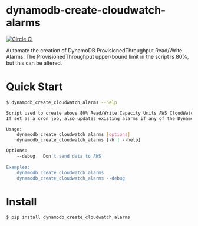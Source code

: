 # dynamodb-create-cloudwatch-alarms

[![Circle CI](https://circleci.com/gh/percolate/dynamodb-create-cloudwatch-alarms.svg?style=svg)](https://circleci.com/gh/percolate/dynamodb-create-cloudwatch-alarms)

Automate the creation of DynamoDB ProvisionedThroughput Read/Write Alarms.
The ProvisionedThroughput upper-bound limit in the script is 80%, but this can be altered.

# Quick Start
```bash
$ dynamodb_create_cloudwatch_alarms --help

Script used to create above 80% Read/Write Capacity Units AWS CloudWatch alarms for each DynamoDB table.
If set as a cron job, also updates existing alarms if any of the DynamoDB table parameters changed.

Usage:
    dynamodb_create_cloudwatch_alarms [options]
    dynamodb_create_cloudwatch_alarms [-h | --help]

Options:
    --debug   Don't send data to AWS
    
Examples:
    dynamodb_create_cloudwatch_alarms
    dynamodb_create_cloudwatch_alarms --debug
```

# Install
```bash
$ pip install dynamodb_create_cloudwatch_alarms
```
